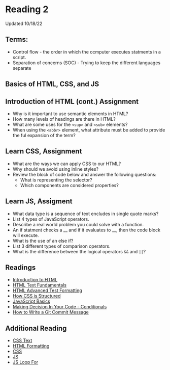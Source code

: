 # Reading 2

Updated 10/18/22

## Terms:

* Control flow - the order in which the ocmputer executes statments in a script.
* Separation of concerns (SOC) - Trying to keep the different languages separate

## Basics of HTML, CSS, and JS

## Introduction of HTML (cont.) Assignment

* Why is it important to use semantic elements in HTML?
* How many levels of headings are there in HTML?
* What are some uses for the `<sup>` and `<sub>` elements?
* When using the `<abbr>` element, what attribute must be added to provide the ful expansion of the term?

## Learn CSS, Assignment

* What are the ways we can apply CSS to our HTML?
* Why should we avoid using inline styles?
* Review the block of code below and answer the following questions:
  * What is representing the selector?
  * Which components are considered properties?

## Learn JS, Assigment

* What data type is a sequence of text encludes in single quote marks?
* List 4 types of JavaScript operators.
* Describe a real world problem you could solve with a function.
* An if statment checks a __ and if it evaluates to __, then the code block will execute.
* What is the use of an else if?
* List 3 different types of comparison operators.
* What is the difference between the logical operators `&&` and `||`?

## Readings

* [Introduction to HTML](https://developer.mozilla.org/en-US/docs/Learn/HTML/Introduction_to_HTML/)
* [HTML Text Fundamentals](https://developer.mozilla.org/en-US/docs/Learn/HTML/Introduction_to_HTML/HTML_text_fundamentals)
* [HTML Advanced Test Formatting](https://developer.mozilla.org/en-US/docs/Learn/HTML/Introduction_to_HTML/Advanced_text_formatting)
* [How CSS is Structured](https://developer.mozilla.org/en-US/docs/Learn/CSS/First_steps/How_CSS_is_structured)
* [JavaScript Basics](https://developer.mozilla.org/en-US/docs/Learn/Getting_started_with_the_web/JavaScript_basics)
* [Making Decision In Your Code - Conditionals](https://developer.mozilla.org/en-US/docs/Learn/JavaScript/Building_blocks/conditionals)
* [How to Write a Git Commit Message](https://chris.beams.io/posts/git-commit/)

## Additional Reading

* [CSS Text](https://www.w3schools.com/css/css_text.asp)
* [HTML Formatting](https://www.w3schools.com/html/html_formatting.asp)
* [CSS](https://www.w3schools.com/css/)
* [JS](https://www.w3schools.com/js/default.asp)
* [JS Loop For](https://www.w3schools.com/js/js_loop_for.asp)
